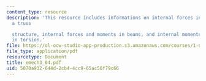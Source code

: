 ```yaml
---
content_type: resource
description: 'This resource includes informations on internal forces in members of
  a truss

  structure, internal forces and moments in beams, and internal moments in shafts
  in torsion.'
file: https://ol-ocw-studio-app-production.s3.amazonaws.com/courses/1-050-solid-mechanics-fall-2004/5070a932644d2cb44cc965ac56f79c66_emech3_04.pdf
file_type: application/pdf
resourcetype: Document
title: emech3_04.pdf
uid: 5070a932-644d-2cb4-4cc9-65ac56f79c66
---
```

